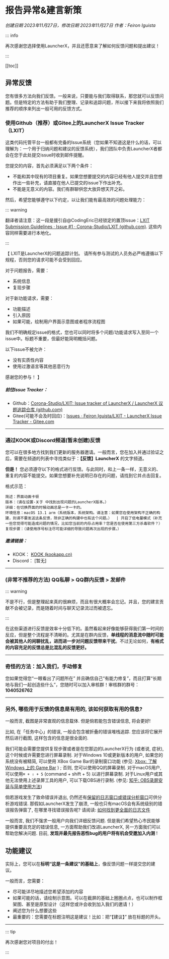 # **报告异常&建言新策**

*创建日期 2023年11月27日，修改日期 2023年11月27日 作者：Feiron Iguista*

::: info

再次感谢您选择使用LauncherX，并且还愿意来了解如何反馈问题和提出建议！

:::

[[toc]]

## 异常反馈

您有很多方法向我们反馈。一般来说，只要能与我们取得联系，那您就可以反馈问题。但是特定的方法有助于我们整理、记录和追踪问题，所以接下来我将依照我们推荐的顺序来列出一般可用的反馈方式。

### 使用Github（推荐）或Gitee上的LauncherX Issue Tracker （LXIT）

这类代码托管平台一般都有完备的Issue系统（您如果不知道这是什么的话，可以理解为：一个用于归纳问题和建议的反馈系统），我们团队中负责LauncherX者都会在您于此处提交issue时收到邮件提醒。

您提交的内容，首先必须满足以下两个条件：

- 不能和其中现有的项目重复。如果您想要提交的内容已经有他人提交并且您想作出一些补充，请直接在他人已提交的issue下作出补充。
- 不能是无意义的内容。我们有群聊供您大放异想天开之彩。

然后，希望您能够遵守以下约定，以让我们能有最高效的问题处理能力：

::: warning

翻译者请注意：这一段是援引自@CodingEric已经锁定的置顶issue：[LXIT Submission Guidelines · Issue #1 · Corona-Studio/LXIT (github.com)](https://github.com/Corona-Studio/LXIT/issues/1). 这些内容同样需要进行本地化。

:::

【 LXIT是LauncherX的问题追踪计划。
请所有参与测试的人员务必严格遵循以下规程，否则您的请求可能不会受到回应。

对于问题报告，需要：

- 系统信息
- 复现步骤

对于新功能请求，需要：

- 功能描述
- 引入原因
- 如果可能，绘制用户界面示意图或者程序流程图

我们不明确规定issue的格式，您也可以同时将多个问题/功能请求写入至同一个issue中。标题不重要，但最好能简明概括问题。

以下issue不被允许：

- 没有实质性内容
- 使用过激语言等其他恶意行为

感谢您的参与！ 】

##### 前往Issue Tracker：

- Github：[Corona-Studio/LXIT: Issue tracker of LauncherX / LauncherX 议题追踪仓库 (github.com)](https://github.com/Corona-Studio/LXIT/issues)
- Gitee(可能不会及时回应)：[Issues · Feiron Iguista/LXIT - LauncherX Issue Tracker - Gitee.com](https://gitee.com/feironiguista/corona-lxit/issues)

------

### 通过KOOK或Discord频道(暂未创建)反馈

您可以在很多地方找到我们更新的服务器邀请。一般而言，您在加入并通过验证之后，需要在频道的列表中寻找类似于：**【反馈】LauncherX** 的文字频道。

**但是！** 您必须遵守以下的格式进行反馈。与此同时，和上一条一样，无意义的、重复的内容不能提交。如果您想要补充说明已存在的问题，请找到它并点击回复。

格式示范：

```
简述：界面动画卡顿
版本：（请在设置-关于 中找到出现问题的LauncherX版本。）
详细：在切换界面的时候动画总是一卡一卡的。
环境信息：macOS 13.1 arm（系统版本，系统架构。请注意：如果您在使用架构不正确的构建，则请不要发送这条反馈，除非正确的构建中也有这个问题。）  | 开启了低电量模式（补充一些您觉得可能造成问题的情况，比如您当前的内存占用率？您是否在使用第三方杀毒软件？）
复现步骤：（请使用序号标注尽可能详细的导致问题再次出现的步骤。）
```

##### 邀请链接：

- KOOK： [KOOK (kookapp.cn)](https://www.kookapp.cn/app/invite/rCdGVn)
- Discord： [暂无]

------

### (非常不推荐的方法) QQ私聊 > QQ群内反馈 > 发邮件

::: warning

不是不行，但是整理起来真的很麻烦，而且有很大概率会忘记。并且，您的建言贡献不会被记录，而是随着时间与聊天记录流过而被遗忘。

:::

在这些渠道进行反馈是效率十分低下的。虽然看起来好像能够获得我们第一时间的反应，但是整个流程是不清晰的。尤其是在群内反馈，**单线程的消息流中随时可能会被其他人的闲聊扰乱，进而进一步对问题反馈带来干扰**。不过无论如何，**有格式的内容充足的反馈总是比混乱的反馈更好。**

------

### 奇怪的方法：加入我们，手动修复

您如果觉得您“一眼看出了问题所在” 并且确信自己“有能力修复”，而且打算“长期地与我们一起创造些什么”，您随时可以加入审核群！审核群的群号：**1040526762**

---------------

### 另外, 哪些用于反馈的信息是有用的, 该如何获取有用的信息?

一般而言, 截图是非常直观的信息载体. 但是倘若能包含错误信息, 将会更好! 

比如, 在「任务中心」的错误, 一般会包含被折叠的错误堆栈追踪. 您应该将它展开然后进行截图, 这样包含的信息是很全面的. 

我们可能会需要您提供复现步骤或者是在您那边的LauncherX行为 (或者说, 症状), 这个时候或许需要您进行屏幕录制. 对于Windows 10或更新版本的用户, 如果您的系统没有被精简, 可以使用 XBox Game Bar的录制窗口功能 (参见: [Xbox: 了解 Windows 上的 Game Bar](https://support.xbox.com/zh-CN/help/games-apps/game-setup-and-play/get-to-know-game-bar-on-windows-10) ) ; 否则, 您可以使用QQ的屏幕录制. 对于macOS用户, 可以使用`⌘ + ⇧ + 5` (command + shift + 5) 以进行屏幕录制. 对于Linux用户或其他无法使用上述录屏工具的用户, 可以下载OBS进行录制. (参见: [知乎: OBS录屏安装与简单使用方法](https://zhuanlan.zhihu.com/p/425486889))

倘若游戏发生了致命错误并退出, 仍然还有[保留的日志窗口或错误分析窗口](/zhCN/lxguide/features/log-window)可供分析游戏错误. 那假如LauncherX发生了崩溃, 一般也只有macOS会有系统级别的错误报告弹窗了, 在哪里寻找错误报告呢? 请阅读: [如何找到更全面的日志文件](/zhCN/lxguide/others/report-with-logs)

一般而言, 我们不强求一般用户向我们详细反馈问题. 但是我们希望热心市民能够提供重要且充足的错误信息, 一方面帮助我们改进LauncherX, 另一方面我们可以帮助您解决问题. 目前, **发现并最先报告恶性bug的用户将有机会受邀加入内测** !

## 功能建议

实际上，您可以在**标明“这是一条建议”的基础上**，像反馈问题一样提交您的建议。

一般而言，您需要：

- 尽可能详尽地描述您希望添加的内容
- 如果可能的话，请绘制示意图。可以在截屏的基础上圈圈点点，也可以制作框架图、甚至是原型设计（这样您或许会收到加入我们的邀请！）
- 阐述您为什么想要这些
- 最重要的：您需要在标题注明这是建议！比如：把“【建议】” 放在标题的开头。

-----------

::: tip

再次感谢您对项目的付出！

:::
